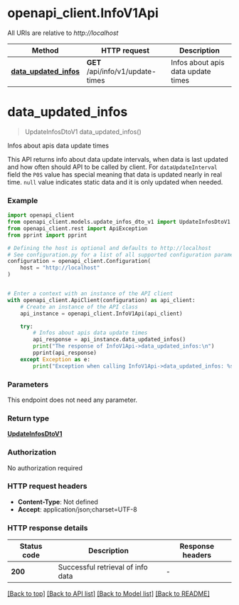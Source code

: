 # openapi_client.InfoV1Api

All URIs are relative to *http://localhost*

Method | HTTP request | Description
------------- | ------------- | -------------
[**data_updated_infos**](InfoV1Api.md#data_updated_infos) | **GET** /api/info/v1/update-times | Infos about apis data update times


# **data_updated_infos**
> UpdateInfosDtoV1 data_updated_infos()

Infos about apis data update times

This API returns info about data update intervals, when data is last updated and how often should API to be called by client.  For `dataUpdateInterval` field the `P0S` value has special meaning that data is updated nearly in real time.  `null` value indicates static data and it is only updated when needed.

### Example


```python
import openapi_client
from openapi_client.models.update_infos_dto_v1 import UpdateInfosDtoV1
from openapi_client.rest import ApiException
from pprint import pprint

# Defining the host is optional and defaults to http://localhost
# See configuration.py for a list of all supported configuration parameters.
configuration = openapi_client.Configuration(
    host = "http://localhost"
)


# Enter a context with an instance of the API client
with openapi_client.ApiClient(configuration) as api_client:
    # Create an instance of the API class
    api_instance = openapi_client.InfoV1Api(api_client)

    try:
        # Infos about apis data update times
        api_response = api_instance.data_updated_infos()
        print("The response of InfoV1Api->data_updated_infos:\n")
        pprint(api_response)
    except Exception as e:
        print("Exception when calling InfoV1Api->data_updated_infos: %s\n" % e)
```



### Parameters

This endpoint does not need any parameter.

### Return type

[**UpdateInfosDtoV1**](UpdateInfosDtoV1.md)

### Authorization

No authorization required

### HTTP request headers

 - **Content-Type**: Not defined
 - **Accept**: application/json;charset=UTF-8

### HTTP response details

| Status code | Description | Response headers |
|-------------|-------------|------------------|
**200** | Successful retrieval of info data |  -  |

[[Back to top]](#) [[Back to API list]](../README.md#documentation-for-api-endpoints) [[Back to Model list]](../README.md#documentation-for-models) [[Back to README]](../README.md)

